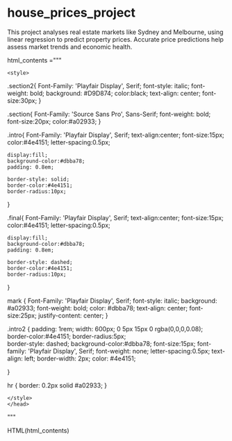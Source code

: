# house_prices_project
This project analyses real estate markets like Sydney and Melbourne, using linear regression to predict property prices. Accurate price predictions help assess market trends and economic health.


html_contents ="""
<!DOCTYPE html>
<html lang="en">
    <head>
    
    <style>
    
.section2{
    Font-Family: 'Playfair Display', Serif;
    font-style: italic;
    font-weight: bold;
    background: #D9D874;
    color:black;
    text-align: center;
    font-size:30px;
    }
    
.section{
    Font-Family: 'Source Sans Pro', Sans-Serif;
    font-weight: bold;
    font-size:20px;
    color:#a02933;
}

.intro{
    Font-Family: 'Playfair Display', Serif;
    text-align:center;
    font-size:15px;
    color:#4e4151;
    letter-spacing:0.5px;
    
    display:fill;
    background-color:#dbba78;
    padding: 0.8em;
    
    border-style: solid;
    border-color:#4e4151;
    border-radius:10px;     
}

.final{
    Font-Family: 'Playfair Display', Serif;
    text-align:center;
    font-size:15px;
    color:#4e4151;
    letter-spacing:0.5px;
    
    display:fill;
    background-color:#dbba78;
    padding: 0.8em;
    
    border-style: dashed;
    border-color:#4e4151;
    border-radius:10px;     
}

mark {
  Font-Family: 'Playfair Display', Serif;
  font-style: italic;
  background: #a02933;
  font-weight: bold;
  color: #dbba78;
  text-align: center;
  font-size:25px;
  justify-content: center;
}

.intro2 {
       padding: 1rem;
       width: 600px;
       0 5px 15px 0 rgba(0,0,0,0.08);
       border-color:#4e4151;
       border-radius:5px;  
       border-style: dashed;
       background-color:#dbba78;
       font-size:15px;
       font-family: 'Playfair Display', Serif;
       font-weight: none;
       letter-spacing:0.5px;
       text-align: left;
       border-width: 2px;
       color: #4e4151;
  
}

hr { border: 0.2px solid #a02933;
           }
    
    
    </style>
    </head>
    
</html>
"""

HTML(html_contents)
